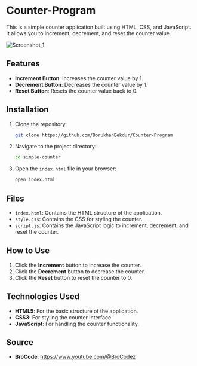 # Counter-Program

This is a simple counter application built using HTML, CSS, and JavaScript. It allows you to increment, decrement, and reset the counter value.

![Screenshot_1](https://github.com/user-attachments/assets/27039a58-ec3b-47ea-962b-bd027c8a71bc)

## Features

- **Increment Button**: Increases the counter value by 1.
- **Decrement Button**: Decreases the counter value by 1.
- **Reset Button**: Resets the counter value back to 0.

## Installation

1. Clone the repository:
   ```bash
   git clone https://github.com/DorukhanBekdur/Counter-Program

2. Navigate to the project directory:
   ```bash
   cd simple-counter
   
3. Open the `index.html` file in your browser:
   ```bash
   open index.html
   
## Files

- `index.html`: Contains the HTML structure of the application.
- `style.css`: Contains the CSS for styling the counter.
- `script.js`: Contains the JavaScript logic to increment, decrement, and reset the counter.

## How to Use

1. Click the **Increment** button to increase the counter.
2. Click the **Decrement** button to decrease the counter.
3. Click the **Reset** button to reset the counter to 0.

## Technologies Used

- **HTML5**: For the basic structure of the application.
- **CSS3**: For styling the counter interface.
- **JavaScript**: For handling the counter functionality.

## Source
- **BroCode**: https://www.youtube.com/@BroCodez
